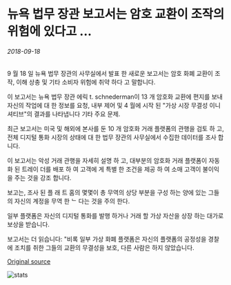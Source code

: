 # 뉴욕 법무 장관 보고서는 암호 교환이 조작의 위험에 있다고 ...

###### 2018-09-18

9 월 18 일 뉴욕 법무 장관의 사무실에서 발표 한 새로운 보고서는 암호 화폐 교환이 조작, 이해 상충 및 기타 소비자 위험에 취약 하다 고 말합니다.

이 보고서는 뉴욕 법무 장관 에릭 t. schnederman이 13 개 암호화 교환에 편지를 보내 자신의 작업에 대 한 정보를 요청, 내부 제어 및 4 월에 시작 된 "가상 시장 무결성 이니셔티브"의 결과를 나타냅니다 기타 주요 문제.

최근 보고서는 미국 및 해외에 본사를 둔 10 개 암호화 거래 플랫폼의 관행을 검토 하 고, 전체 디지털 통화 시장의 상태에 대 한 법무 장관의 사무실에서 수집한 데이터를 조사 합니다.

이 보고서는 악성 거래 관행을 자세히 설명 하 고, 대부분의 암호화 거래 플랫폼이 자동화 된 트레이 더를 배포 하 여 고객에 게 특별 한 조건을 제공 하 여 소매 고객이 불이익을 주는 것을 강조 합니다.

보고는, 조사 된 플 래 트 홈의 몇몇이 총 무역의 상당 부분을 구성 하는 양에 있는 그들의 자신의 계정을 무역 한 ᄂ 다는 것을 주의 한다.

일부 플랫폼은 자신의 디지털 통화를 발행 하거나 거래 할 가상 자산을 상장 하는 대가로 보상을 받습니다.

보고서는 더 읽습니다: "비록 일부 가상 화폐 플랫폼은 자신의 플랫폼의 공정성을 경찰에 조치를 취한 그들의 교환의 무결성을 보호, 다른 사람은 하지 않았습니다.

[Original source](https://cointelegraph.com/news/new-york-attorney-general-report-says-crypto-exchanges-are-at-risk-of-manipulation)

![stats](https://c.statcounter.com/11760860/0/a89fa40b/1/ "stats")